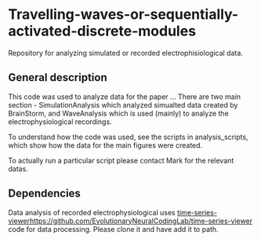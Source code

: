 # Travelling-waves-or-sequentially-activated-discrete-modules

Repository for analyzing simulated or recorded electrophisiological data.

## General description
This code was used to analyze data for the paper ...
There are two main section - SimulationAnalysis which analyzed simualted 
data created by BrainStorm, and WaveAnalysis which is used (mainly) to
analyze the electrophysiological recordings.

To understand how the code was used, see the scripts in analysis_scripts, 
which show how the data for the main figures were created.

To actually run a particular script please contact Mark for the relevant 
datas.

## Dependencies
Data analysis of recorded electrophysiological uses [time-series-viewer](https://github.com/EvolutionaryNeuralCodingLab/time-series-viewer)https://github.com/EvolutionaryNeuralCodingLab/time-series-viewer code for data processing.
Please clone it and have add it to path.
